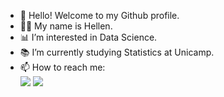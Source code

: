 - 👋 Hello! Welcome to my Github profile.
- 👩🏻 My name is Hellen.
- :bar_chart: I’m interested in Data Science.
- :books: I’m currently studying Statistics at Unicamp.
- 📫 How to reach me: <div> 
<a href = "mailto:hellenrfreitas@gmail.com"><img src="https://img.shields.io/badge/Gmail-D14836?style=for-the-badge&logo=gmail&logoColor=white" target="_blank"></a>
<a href="https://www.linkedin.com/in/hellenfreitas" target="_blank"><img src="https://img.shields.io/badge/-LinkedIn-%230077B5?style=for-the-badge&logo=linkedin&logoColor=white" target="_blank"></a>   
</div>

<!---
hellenfreitas/hellenfreitas is a ✨ special ✨ repository because its `README.md` (this file) appears on your GitHub profile.
You can click the Preview link to take a look at your changes.
--->
